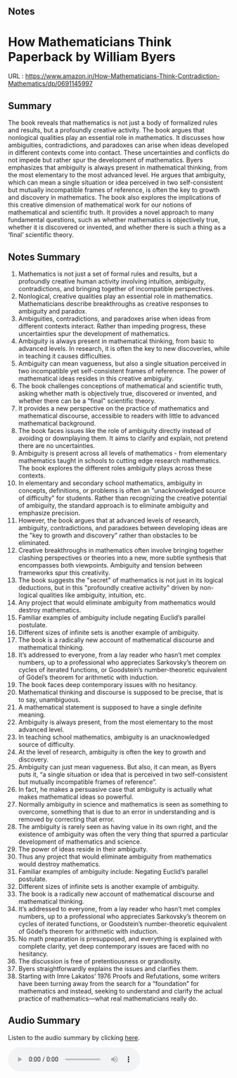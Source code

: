 
## Notes
# How Mathematicians Think Paperback by William Byers
URL : https://www.amazon.in/How-Mathematicians-Think-Contradiction-Mathematics/dp/0691145997

## Summary
The book reveals that mathematics is not just a body of formalized rules and results, but a profoundly creative activity. 
The book argues that nonlogical qualities play an essential role in mathematics. It discusses how ambiguities, contradictions, and paradoxes can arise when ideas developed in different contexts come into contact. These uncertainties and conflicts do not impede but rather spur the development of mathematics. 
Byers emphasizes that ambiguity is always present in mathematical thinking, from the most elementary to the most advanced level. He argues that ambiguity, which can mean a single situation or idea perceived in two self-consistent but mutually incompatible frames of reference, is often the key to growth and discovery in mathematics. 
The book also explores the implications of this creative dimension of mathematical work for our notions of mathematical and scientific truth. It provides a novel approach to many fundamental questions, such as whether mathematics is objectively true, whether it is discovered or invented, and whether there is such a thing as a ‘final’ scientific theory. 

## Notes Summary
1.	Mathematics is not just a set of formal rules and results, but a profoundly creative human activity involving intuition, ambiguity, contradictions, and bringing together of incompatible perspectives.
2.	Nonlogical, creative qualities play an essential role in mathematics. Mathematicians describe breakthroughs as creative responses to ambiguity and paradox.
3.	Ambiguities, contradictions, and paradoxes arise when ideas from different contexts interact. Rather than impeding progress, these uncertainties spur the development of mathematics.
4.	Ambiguity is always present in mathematical thinking, from basic to advanced levels. In research, it is often the key to new discoveries, while in teaching it causes difficulties.
5.	Ambiguity can mean vagueness, but also a single situation perceived in two incompatible yet self-consistent frames of reference. The power of mathematical ideas resides in this creative ambiguity.
6.	The book challenges conceptions of mathematical and scientific truth, asking whether math is objectively true, discovered or invented, and whether there can be a "final" scientific theory.
7.	It provides a new perspective on the practice of mathematics and mathematical discourse, accessible to readers with little to advanced mathematical background.
8.	The book faces issues like the role of ambiguity directly instead of avoiding or downplaying them. It aims to clarify and explain, not pretend there are no uncertainties.
9.	Ambiguity is present across all levels of mathematics - from elementary mathematics taught in schools to cutting edge research mathematics. The book explores the different roles ambiguity plays across these contexts.
10.	In elementary and secondary school mathematics, ambiguity in concepts, definitions, or problems is often an "unacknowledged source of difficulty" for students. Rather than recognizing the creative potential of ambiguity, the standard approach is to eliminate ambiguity and emphasize precision.
11.	However, the book argues that at advanced levels of research, ambiguity, contradictions, and paradoxes between developing ideas are the "key to growth and discovery" rather than obstacles to be eliminated.
12.	Creative breakthroughs in mathematics often involve bringing together clashing perspectives or theories into a new, more subtle synthesis that encompasses both viewpoints. Ambiguity and tension between frameworks spur this creativity.
13.	The book suggests the "secret" of mathematics is not just in its logical deductions, but in this "profoundly creative activity" driven by non-logical qualities like ambiguity, intuition, etc.
15.	Any project that would eliminate ambiguity from mathematics would destroy mathematics. 
16.	Familiar examples of ambiguity include negating Euclid’s parallel postulate. 
17.	Different sizes of infinite sets is another example of ambiguity. 
18.	The book is a radically new account of mathematical discourse and mathematical thinking. 
19.	It’s addressed to everyone, from a lay reader who hasn’t met complex numbers, up to a professional who appreciates Sarkovsky’s theorem on cycles of iterated functions, or Goodstein’s number-theoretic equivalent of Gödel’s theorem for arithmetic with induction. 
20.	The book faces deep contemporary issues with no hesitancy. 
21.	Mathematical thinking and discourse is supposed to be precise, that is to say, unambiguous.
22.	A mathematical statement is supposed to have a single definite meaning.
23.	Ambiguity is always present, from the most elementary to the most advanced level.
24.	In teaching school mathematics, ambiguity is an unacknowledged source of difficulty.
25.	At the level of research, ambiguity is often the key to growth and discovery.
26.	Ambiguity can just mean vagueness. But also, it can mean, as Byers puts it, “a single situation or idea that is perceived in two self-consistent but mutually incompatible frames of reference”.
27.	In fact, he makes a persuasive case that ambiguity is actually what makes mathematical ideas so powerful.
28.	Normally ambiguity in science and mathematics is seen as something to overcome, something that is due to an error in understanding and is removed by correcting that error.
29.	The ambiguity is rarely seen as having value in its own right, and the existence of ambiguity was often the very thing that spurred a particular development of mathematics and science.
30.	The power of ideas reside in their ambiguity.
31.	Thus any project that would eliminate ambiguity from mathematics would destroy mathematics.
32.	Familiar examples of ambiguity include: Negating Euclid’s parallel postulate.
33.	Different sizes of infinite sets is another example of ambiguity.
34.	The book is a radically new account of mathematical discourse and mathematical thinking.
35.	It’s addressed to everyone, from a lay reader who hasn’t met complex numbers, up to a professional who appreciates Sarkovsky’s theorem on cycles of iterated functions, or Goodstein’s number-theoretic equivalent of Gödel’s theorem for arithmetic with induction.
36.	No math preparation is presupposed, and everything is explained with complete clarity, yet deep contemporary issues are faced with no hesitancy.
37.	The discussion is free of pretentiousness or grandiosity.
38.	Byers straightforwardly explains the issues and clarifies them.
39.	Starting with Imre Lakatos’ 1976 Proofs and Refutations, some writers have been turning away from the search for a “foundation” for mathematics and instead, seeking to understand and clarify the actual practice of mathematics—what real mathematicians really do.

## Audio Summary

Listen to the audio summary by clicking [here](https://github.com/bhaskatripathi/MyPhDBookshelf/blob/main/audio/How_Mathematicians_Think_William_P_Byers.md.mp3).


<audio controls>
  <source src="https://<username>.github.io/<repository-name>/audio/How_Mathematicians_Think_William_P_Byers.md.mp3" type="audio/mpeg">
</audio>

